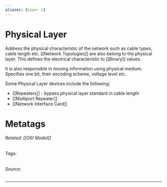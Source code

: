 ```yaml
---
aliases: [Layer 1]
---
```

# Physical Layer
Address the physical characteristic of the network such as cable types, cable length etc. [[Network Topologies]] are also belong to the physical layer. This defines the electrical characteristic to [[Binary]] values. 

It is also responsible in moving information using physical medium. Specifies one bit, their encoding scheme, voltage level etc. 

Some Physical Layer devices include the following:
- [[Repeaters]] - bypass physical layer standard in cable length
- [[Multiport Repeater]]
- [[Network Interface Card]]











# Metatags
###### Related: [[OSI Model]]
###### Tags: 
###### Source: 

---